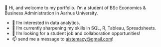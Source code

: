 👋 Hi, and welcome to my portfolio.
I’m a student of BSc Economics & Business Administration in Aarhus University.
- 👀 I’m interested in data analytics.
- 🌱 I’m currently sharpening my skills in SQL, R, Tableau, Spreadsheets.
- 💞️ I’m looking for a student job and collaboration opportunities!
- 📫 send me a message to aistemacy@gmail.com!

